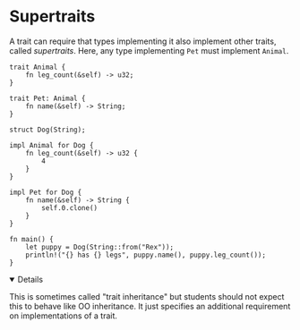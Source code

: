 # Supertraits

A trait can require that types implementing it also implement other traits,
called _supertraits_. Here, any type implementing `Pet` must implement `Animal`.

```rust,editable
trait Animal {
    fn leg_count(&self) -> u32;
}

trait Pet: Animal {
    fn name(&self) -> String;
}

struct Dog(String);

impl Animal for Dog {
    fn leg_count(&self) -> u32 {
        4
    }
}

impl Pet for Dog {
    fn name(&self) -> String {
        self.0.clone()
    }
}

fn main() {
    let puppy = Dog(String::from("Rex"));
    println!("{} has {} legs", puppy.name(), puppy.leg_count());
}
```

<details open="true">

This is sometimes called "trait inheritance" but students should not expect this
to behave like OO inheritance. It just specifies an additional requirement on
implementations of a trait.

</details>
